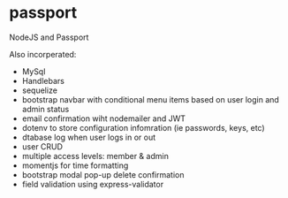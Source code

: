 # passport
 NodeJS and Passport

Also incorperated:
+ MySql
+ Handlebars
+ sequelize
+ bootstrap navbar with conditional menu items based on user login and admin status
+ email confirmation wiht nodemailer and  JWT
+ dotenv to store configuration infomration (ie passwords, keys, etc)
+ dtabase log when user logs in or out
+ user CRUD
+ multiple access levels: member & admin
+ momentjs for time formatting 
+ bootstrap modal pop-up delete confirmation
+ field validation using express-validator
